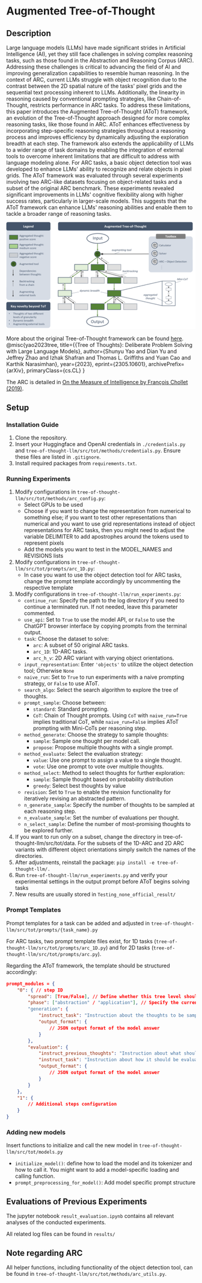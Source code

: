 # Augmented Tree-of-Thought

## Description
Large language models (LLMs) have made significant strides in Artificial Intelligence (AI), yet they still face challenges in solving complex reasoning tasks, such as those found in the Abstraction and Reasoning Corpus (ARC). Addressing these challenges is critical to advancing the field of AI and improving generalization capabilities to resemble human reasoning. In the context of ARC, current LLMs struggle with object recognition due to the contrast between the 2D spatial nature of the tasks' pixel grids and the sequential text processing inherent to LLMs. Additionally, the linearity in reasoning caused by conventional prompting strategies, like Chain-of-Thought, restricts performance in ARC tasks. To address these limitations, this paper introduces the Augmented Tree-of-Thought (AToT) framework, an evolution of the Tree-of-Thought approach designed for more complex reasoning tasks, like those found in ARC. AToT enhances effectiveness by incorporating step-specific reasoning strategies throughout a reasoning process and improves efficiency by dynamically adjusting the exploration breadth at each step. The framework also extends the applicability of LLMs to a wider range of task domains by enabling the integration of external tools to overcome inherent limitations that are difficult to address with language modeling alone. For ARC tasks, a basic object detection tool was developed to enhance LLMs' ability to recognize and relate objects in pixel grids. The AToT framework was evaluated through several experiments involving two ARC-like datasets focusing on object-related tasks and a subset of the original ARC benchmark. These experiments revealed significant improvements in LLMs' cognitive flexibility along with higher success rates, particularly in larger-scale models. This suggests that the AToT framework can enhance LLMs' reasoning abilities and enable them to tackle a broader range of reasoning tasks.

![Augmented Tree-of-Thought Framework](images/AToT_prompting.png)

More about the original Tree-of-Thought framework can be found [here](https://github.com/princeton-nlp/tree-of-thought-llm).
@misc{yao2023tree,
      title={{Tree of Thoughts}: Deliberate Problem Solving with Large Language Models}, 
      author={Shunyu Yao and Dian Yu and Jeffrey Zhao and Izhak Shafran and Thomas L. Griffiths and Yuan Cao and Karthik Narasimhan},
      year={2023},
      eprint={2305.10601},
      archivePrefix={arXiv},
      primaryClass={cs.CL}
}

The ARC is detailed in [On the Measure of Intelligence by François Chollet (2019)](http://arxiv.org/abs/1911.01547).

## Setup

### Installation Guide
1. Clone the repository.
2. Insert your Huggingface and OpenAI credentials in `./credentials.py` and `tree-of-thought-llm/src/tot/methods/credentials.py`. Ensure these files are listed in `.gitignore`.
3. Install required packages from `requirements.txt`.

### Running Experiments
1. Modify configurations in `tree-of-thought-llm/src/tot/methods/arc_config.py`:
    - Select GPUs to be used
    - Choose if you want to change the representation from numerical to something else; if you want to test other representations than numerical and you want to use grid representations instead of object representations for ARC tasks, then you might need to adjust the variable DELIMITER to add apostrophes around the tokens used to represent pixels 
    - Add the models you want to test in the MODEL_NAMES and REVISIONS lists
2. Modify configurations in `tree-of-thought-llm/src/tot/prompts/arc_1D.py`:
    - In case you want to use the object detection tool for ARC tasks, change the prompt template accordingly by uncommenting the respective template
3. Modify configurations in `tree-of-thought-llm/run_experiments.py`:
    - `continue_run`: Specify the path to the log directory if you need to continue a terminated run. If not needed, leave this parameter commented.
    - `use_api`: Set to `True` to use the model API, or `False` to use the ChatGPT browser interface by copying prompts from the terminal output.
    - `task`: Choose the dataset to solve:
        - `arc`: A subset of 50 original ARC tasks.
        - `arc_1D`: 1D-ARC tasks.
        - `arc_h_v`: 2D ARC variant with varying object orientations.
    - `input_representation`: Enter `'objects'` to utilize the object detection tool; Otherwise `None`
    - `naive_run`: Set to `True` to run experiments with a naive prompting strategy, or `False` to use AToT.
    - `search_algo`: Select the search algorithm to explore the tree of thoughts.
    - `prompt_sample`: Choose between:
        - `standard`: Standard prompting.
        - `CoT`: Chain of Thought prompts. Using `CoT` with `naive_run=True` implies traditional CoT, while `naive_run=False` implies AToT prompting with Mini-CoTs per reasoning step.
    - `method_generate`: Choose the strategy to sample thoughts:
        - `sample`: Sample one thought per model call.
        - `propose`: Propose multiple thoughts with a single prompt.
    - `method_evaluate`: Select the evaluation strategy:
        - `value`: Use one prompt to assign a value to a single thought.
        - `vote`: Use one prompt to vote over multiple thoughts.
    - `method_select`: Method to select thoughts for further exploration:
        - `sample`: Sample thought based on probability distribution
        - `greedy`: Select best thoughts by value 
    - `revision`: Set to `True` to enable the revision functionality for iteratively revising an abstracted pattern.
    - `n_generate_sample`: Specify the number of thoughts to be sampled at each reasoning step.
    - `n_evaluate_sample`: Set the number of evaluations per thought.
    - `n_select_sample`: Define the number of most-promising thoughts to be explored further.
4. If you want to run only on a subset, change the directory in tree-of-thought-llm/src/tot/data. For the subsets of the 1D-ARC and 2D ARC variants with different object orientations simply switch the names of the directories.
5. After adjustments, reinstall the package: `pip install -e tree-of-thought-llm/.`
6. Run `tree-of-thought-llm/run_experiments.py` and verify your experimental settings in the output prompt before AToT begins solving tasks
7. New results are usually stored in `Testing_none_official_result/`

### Prompt Templates
Prompt templates for a task can be added and adjusted in `tree-of-thought-llm/src/tot/prompts/{task_name}.py`

For ARC tasks, two prompt template files exist, for 1D tasks (`tree-of-thought-llm/src/tot/prompts/arc_1D.py`) and for 2D tasks (`tree-of-thought-llm/src/tot/prompts/arc.py`). 

Regarding the AToT framework, the template should be structured accordingly:
```json
prompt_modules = {
    "0": { // step ID
        "spread": [True/False], // Define whether this tree level should be broadly explored or not
        "phase": ["abstraction" / "application"], // Specify the current phase: abstraction or application of transformation
        "generation": {
            "instruct_task": "Instruction about the thoughts to be sampled", // Details of the instruction
            "output_format": {
                // JSON output format of the model answer
            }
        },
        "evaluation": {
            "instruct_previous_thoughts": "Instruction about what should be evaluated", // Details of the evaluation scope
            "instruct_task": "Instruction about how it should be evaluated", // Details of the evaluation process
            "output_format": {
                // JSON output format of the model answer
            }
        }
    },
    "1": {
        // Additional steps configuration
    }
}
```

### Adding new models
Insert functions to initialize and call the new model in `tree-of-thought-llm/src/tot/models.py`
- `initialize_model()`: define how to load the model and its tokenizer and how to call it. You might want to add a model-specific loading and calling function.
- `prompt_preprocessing_for_model()`: Add model specific prompt structure

## Evaluations of Previous Experiments
The jupyter notebook `result_evaluation.ipynb` contains all relevant analyses of the conducted experiments.

All related log files can be found in `results/`


## Note regarding ARC
All helper functions, including functionality of the object detection tool, can be found in `tree-of-thought-llm/src/tot/methods/arc_utils.py`.